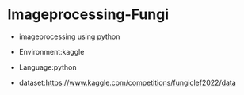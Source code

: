 # Imageprocessing-Fungi
- imageprocessing using python

- Environment:kaggle

- Language:python

- dataset:https://www.kaggle.com/competitions/fungiclef2022/data
